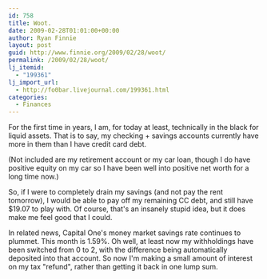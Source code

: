 ```yaml
---
id: 758
title: Woot.
date: 2009-02-28T01:01:00+00:00
author: Ryan Finnie
layout: post
guid: http://www.finnie.org/2009/02/28/woot/
permalink: /2009/02/28/woot/
lj_itemid:
  - "199361"
lj_import_url:
  - http://fo0bar.livejournal.com/199361.html
categories:
  - Finances
---
```

For the first time in years, I am, for today at least, technically in the black for liquid assets. That is to say, my checking + savings accounts currently have more in them than I have credit card debt.

(Not included are my retirement account or my car loan, though I do have positive equity on my car so I have been well into positive net worth for a long time now.)

So, if I were to completely drain my savings (and not pay the rent tomorrow), I would be able to pay off my remaining CC debt, and still have $19.07 to play with. Of course, that's an insanely stupid idea, but it does make me feel good that I could.

In related news, Capital One's money market savings rate continues to plummet. This month is 1.59%. Oh well, at least now my withholdings have been switched from 0 to 2, with the difference being automatically deposited into that account. So now I'm making a small amount of interest on my tax "refund", rather than getting it back in one lump sum.
